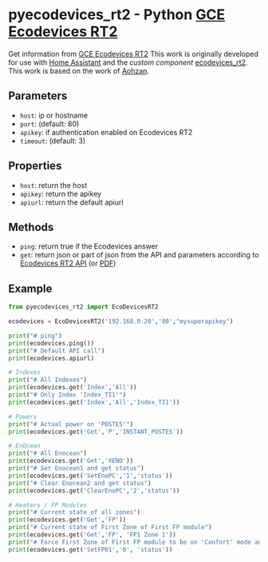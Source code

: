 # pyecodevices_rt2 - Python [GCE Ecodevices RT2](http://gce-electronics.com/fr/home/1345-suivi-consommation-ecodevices-rt2-3760309690049.html)

Get information from [GCE Ecodevices RT2](http://gce-electronics.com/fr/home/1345-suivi-consommation-ecodevices-rt2-3760309690049.html)
This work is originally developed for use with [Home Assistant](https://www.home-assistant.io/) and the *custom component* [ecodevices_rt2](https://github.com/pcourbin/ecodevices_rt2).
This work is based on the work of [Aohzan](https://github.com/Aohzan/pyecodevices).

## Parameters

- `host`: ip or hostname
- `port`: (default: 80)
- `apikey`: if authentication enabled on Ecodevices RT2
- `timeout`: (default: 3)

## Properties

- `host`: return the host
- `apikey`: return the apikey
- `apiurl`: return the default apiurl

## Methods

- `ping`: return true if the Ecodevices answer
- `get`: return json or part of json from the API and parameters according to [Ecodevices RT2 API](https://gce.ovh/wiki/index.php?title=API_EDRT) (or [PDF](https://forum.gce-electronics.com/uploads/default/original/2X/1/1471f212a720581eb3a04c5ea632bb961783b9a0.pdf)) 

## Example

```python
from pyecodevices_rt2 import EcoDevicesRT2

ecodevices = EcoDevicesRT2('192.168.0.20','80',"mysuperapikey")

print("# ping")
print(ecodevices.ping())
print("# Default API call")
print(ecodevices.apiurl)

# Indexes
print("# All Indexes")
print(ecodevices.get('Index','All'))
print("# Only Index 'Index_TI1'")
print(ecodevices.get('Index','All','Index_TI1'))

# Powers
print("# Actual power on 'POSTE5'")
print(ecodevices.get('Get','P','INSTANT_POSTE5'))

# EnOcean
print("# All Enocean")
print(ecodevices.get('Get','XENO'))
print("# Set Enocean1 and get status")
print(ecodevices.get('SetEnoPC','1','status'))
print("# Clear Enocean2 and get status")
print(ecodevices.get('ClearEnoPC','2','status'))

# Heaters / FP Modules
print("# Current state of all zones")
print(ecodevices.get('Get','FP'))
print("# Current state of First Zone of First FP module")
print(ecodevices.get('Get','FP', 'FP1 Zone 1'))
print("# Force First Zone of First FP module to be on 'Confort' mode and get status")
print(ecodevices.get('SetFP01','0', 'status'))
```
